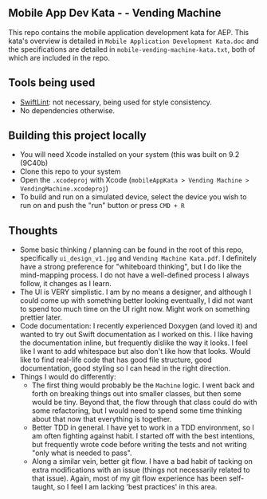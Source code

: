 ## Mobile App Dev Kata - - Vending Machine ##

This repo contains the mobile application development kata for AEP. This kata's
overview is detailed in `Mobile Application Development Kata.doc` and the specifications
are detailed in `mobile-vending-machine-kata.txt`, both of which are included
in the repo.

## Tools being used ##
 * [SwiftLint](https://github.com/realm/SwiftLint): not necessary, being used
for style consistency.
 * No dependencies otherwise.

## Building this project locally ##
 * You will need Xcode installed on your system (this was built on 9.2 (9C40b)
 * Clone this repo to your system
 * Open the `.xcodeproj` with Xcode (`mobileAppKata > Vending Machine > VendingMachine.xcodeproj`)
 * To build and run on a simulated device, select the device you wish to run on and push the "run"
   button or press `CMD + R`

## Thoughts ##
 * Some basic thinking / planning can be found in the root of this repo, specifically
   `ui_design_v1.jpg` and `Vending Machine Kata.pdf`. I definitely have a strong
   preference for "whiteboard thinking", but I do like the mind-mapping process. I
   do not have a well-defined process I always follow, it changes as I learn.
 * The UI is VERY simplistic. I am by no means a designer, and although I could
   come up with something better looking eventually, I did not want to spend too
   much time on the UI right now. Might work on something prettier later.
 * Code documentation: I recently experienced Doxygen (and loved it) and wanted
   to try out Swift documentation as I worked on this. I like having the documentation
   inline, but frequently dislike the way it looks. I feel like I want to add whitespace
   but also don't like how that looks. Would like to find real-life code that 
   has good file structure, good documentation, good styling so I can head in the
   right direction.
 * Things I would do differently:
   * The first thing would probably be the `Machine` logic. I went back
     and forth on breaking things out into smaller classes, but then some would
     be tiny. Beyond that, the flow through that class could do with some refactoring,
     but I would need to spend some time thinking about that now that everything
     is together.
   * Better TDD in general. I have yet to work in a TDD environment, so I am often
     fighting against habit. I started off with the best intentions, but frequently
     wrote code before writing the tests and not writing "only what is needed to
     pass".
   * Along a similar vein, better git flow. I have a bad habit of tacking on extra
     modifications with an issue (things not necessarily related to that issue).
     Again, most of my git flow experience has been self-taught, so I feel I am
     lacking 'best practices' in this area.
